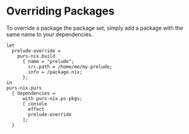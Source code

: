 # Overriding Packages
To override a package the package set, simply add a package with the same name to your dependencies.

```
let
  prelude-override =
    purs-nix.build
      { name = "prelude";
        src.path = /home/me/my-prelude;
        info = /package.nix;
      };
in
purs-nix.purs
  { dependencies =
      with purs-nix.ps-pkgs;
      [ console
        effect
        prelude-override
      ];
  }
```
